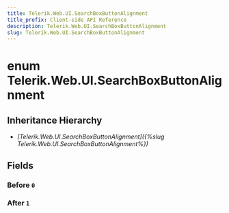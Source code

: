 ```yaml
---
title: Telerik.Web.UI.SearchBoxButtonAlignment
title_prefix: Client-side API Reference
description: Telerik.Web.UI.SearchBoxButtonAlignment
slug: Telerik.Web.UI.SearchBoxButtonAlignment
---
```


# enum Telerik.Web.UI.SearchBoxButtonAlignment

## Inheritance Hierarchy

* *[Telerik.Web.UI.SearchBoxButtonAlignment]({%slug Telerik.Web.UI.SearchBoxButtonAlignment%})*

## Fields

### Before `0`

### After `1`


